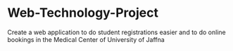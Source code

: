# Web-Technology-Project
Create a web application to do student registrations easier and to do online bookings in the Medical Center of University of Jaffna
